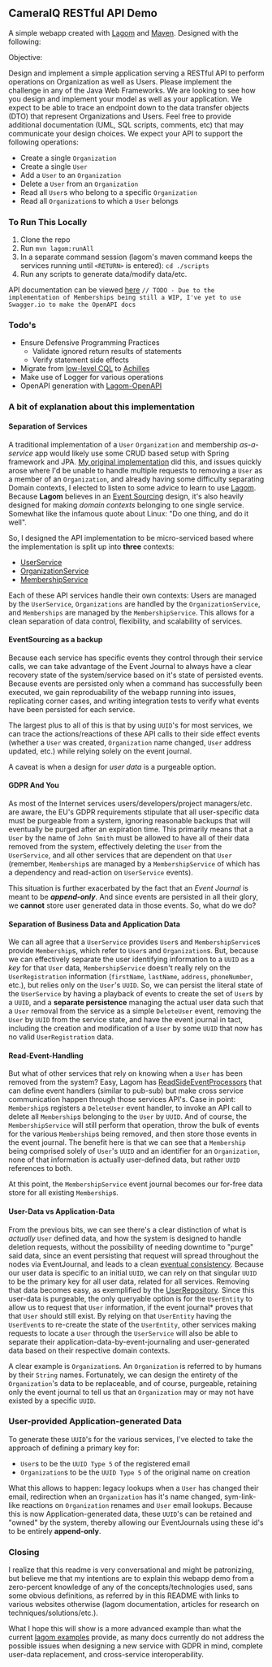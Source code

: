 ## CameraIQ RESTful API Demo

A simple webapp created with [Lagom] and [Maven]. Designed with the following:

Objective:

Design and implement a simple application serving a RESTful API to perform operations on 
Organization as well as Users. Please implement the challenge in any of the Java Web Frameworks.
We are looking to see how you design and implement your model as well as your application. 
We expect to be able to trace an endpoint down to the data transfer objects (DTO) that represent
Organizations and Users. Feel free to provide additional documentation (UML, SQL scripts,
comments, etc) that may communicate your design choices. We expect your API to support the 
following operations:

- Create a single `Organization`
- Create a single `User`
- Add a `User` to an `Organization`
- Delete a `User` from an `Organization`
- Read all `User`s who belong to a specific `Organization` 
- Read all `Organization`s to which a `User` belongs

### To Run This Locally

1) Clone the repo
2) Run `mvn lagom:runAll`
3) In a separate command session (lagom's maven command keeps the services running until `<RETURN>` is entered): `cd ./scripts`
4) Run any scripts to generate data/modify data/etc.

API documentation can be viewed [here]() `// TODO - Due to the implementation of Memberships being still a WIP, I've yet to use Swagger.io to make
 the OpenAPI docs`

### Todo's

- Ensure Defensive Programming Practices
    - Validate ignored return results of statements
    - Verify statement side effects
- Migrate from [low-level CQL](user-impl/src/main/java/com/gabizou/cameraiq/demo/impl/UserRepository.java) to [Achilles]
- Make use of Logger for various operations
- OpenAPI generation with [Lagom-OpenAPI]

### A bit of explanation about this implementation

#### Separation of Services

A traditional implementation of a `User` `Organization` and membership *as-a-service* app would 
likely use some CRUD based setup with Spring framework and JPA. [My original implementation](https://github.com/gabizou/CameraIQDemo/tree/9fb2a1e9388b37d2d2851797344df31a84a4e25f) did this,
and issues quickly arose where I'd be unable to handle multiple requests to removing a `User` as a
member of an `Organization`, and already having some difficulty separating Domain contexts, I elected
to listen to some advice to learn to use [Lagom]. Because **Lagom** believes in an 
[Event Sourcing] design, it's also heavily designed for making *domain contexts* belonging 
to one single service. Somewhat like the infamous quote about Linux: "Do one thing, and do it well".

So, I designed the API implementation to be micro-serviced based where the 
implementation is split up into **three** contexts:
- [UserService]
- [OrganizationService]
- [MembershipService]

Each of these API services handle their own contexts: Users are managed by the `UserService`,
`Organizations` are handled by the `OrganizationService`, and `Memberships` are managed by the `MembershipService`.
This allows for a clean separation of data control, flexibility, and scalability of services.

#### EventSourcing as a backup

Because each service has specific events they control through their service calls,
we can take advantage of the Event Journal to always have a clear recovery state of the
system/service based on it's state of persisted events. Because events are persisted only
when a command has successfully been executed, we gain reproduability of the webapp running into issues,
replicating corner cases, and writing integration tests to verify what events have been
persisted for each service.

The largest plus to all of this is that by using `UUID`'s for most services, we can trace
the actions/reactions of these API calls to their side effect events (whether a `User` was created,
`Organization` name changed, `User` address updated, etc.) while relying
solely on the event journal. 

A caveat is when a design for *user data* is a purgeable option.

#### GDPR And You

As most of the Internet services users/developers/project managers/etc. are aware, the EU's GDPR
requirements stipulate that all user-specific data must be purgeable from a system,
ignoring reasonable backups that will eventually be purged after an expiration time.
This primarily means that a `User` by the name of `John Smith` must be allowed to have all of
their data removed from the system, effectively deleting the `User` from the `UserService`, and all
other services that are dependent on that `User` (remember, `Membership`s are managed by a `MembershipService`
of which has a dependency and read-action on `UserService` events).

This situation is further exacerbated by the fact that an *Event Journal* is meant to be
***append-only***. And since events are persisted in all their glory, we **cannot** store
user generated data in those events. So, what do we do? 

#### Separation of Business Data and Application Data

We can all agree that a `UserService` provides `User`s and `MembershipService`s
provide `Membership`s, which refer to `User`s and `Organization`s. But, because we can effectively 
separate the user identifying information to a `UUID` as a *key* for that `User` data, 
`MembershipService` doesn't really rely on the `UserRegistration` information (`firstName`, `lastName`, `address`, `phoneNumber`, etc.),
but relies only on the `User`'s `UUID`. So, we can persist the literal state of the `UserService` 
by having a playback of events to create the set of `User`s by a `UUID`, and a **separate persistence** 
managing the actual user data such that a `User` removal from the service
as a simple `DeleteUser` event, removing the `User` by `UUID` from the service state,
and have the event journal in tact, including the creation and modification of a `User` by 
some `UUID` that now has no valid `UserRegistration` data.

#### Read-Event-Handling

But what of other services that rely on knowing when a `User` has been removed from
the system? Easy, Lagom has [ReadSideEventProcessors] that can define event handlers (similar
to pub-sub) but make cross service communication happen through those services API's. Case
in point: `Membership`s registers a `DeleteUser` event handler, to invoke an API call to delete
all `Membership`s belonging to the `User` by `UUID`. And of course, the `MembershipService` will still
perform that operation, throw the bulk of events for the various `Membership`s being
removed, and then store those events in the event journal. The benefit here is that we can
see that a `Membership` being comprised solely of `User`'s `UUID` and an identifier 
for an `Organization`, none of that information is actually user-defined data, but
rather `UUID` references to both. 

At this point, the `MembershipService` event journal becomes our for-free data store
for all existing `Membership`s.

#### User-Data vs Application-Data

From the previous bits, we can see there's a clear distinction of what is *actually*
`User` defined data, and how the system is designed to handle deletion requests,
without the possibility of needing downtime to "purge" said data, since an event
persisting that request will spread throughout the nodes via EventJournal, and leads
to a clean [eventual consistency]. Because our user data is specific to an initial `UUID`, 
we can rely on that singular `UUID` to be the primary key for all user data, related
for all services. Removing that data becomes easy, as exemplified by the
[UserRepository]. Since this user-data is purgeable, the only queryable option is
for the `UserEntity` to allow us to request that `User` information, if the event journal*
proves that that `User` should still exist. By relying on that `UserEntity` having
the `UserEvent`s to re-create the state of the `UserEntity`, other services
making requests to locate a `User` through the `UserService` will also be able
to separate their application-data-by-event-journaling and user-generated data based 
on their respective domain contexts. 

A clear example is `Organization`s. An `Organization` is referred to by humans by
their `String` names. Fortunately, we can design the entirety of the `Organization`'s
data to be replaceable, and of course, purgeable, retaining only the event journal to
tell us that an `Organization` may or may not have existed by a specific `UUID`.

### User-provided Application-generated Data

To generate these `UUID`'s for the various services, I've elected to take the approach of
defining a primary key for:
- `User`s to be the  `UUID Type 5` of the registered email
- `Organization`s to be the `UUID Type 5` of the original name on creation

What this allows to happen: legacy lookups when a `User` has changed their email,
redirection when an `Organization` has it's name changed, sym-link-like reactions 
on `Organization` renames and `User` email lookups. Because this is now
Application-generated data, these `UUID`'s can be retained and "owned" by
the system, thereby allowing our EventJournals using these id's to be entirely
**append-only**.

### Closing

I realize that this readme is very conversational and might be patronizing, but
believe me that my intentions are to explain this webapp demo from a zero-percent
knowledge of any of the concepts/technologies used, sans some obvious definitions, as referred
by in this README with links to various websites otherwise (lagom documentation, articles
for research on techniques/solutions/etc.).

What I hope this will show is a more advanced example than what the current
[lagom examples](https://github.com/lagom/lagom-samples/tree/20d68d91cf392d93ed44aee029d5e8da71e68fa6)
provide, as many docs currently do not address the possible issues when designing a new service with
GDPR in mind, complete user-data replacement, and cross-service interoperability.


[Lagom]:https://lagomframework.com/
[Maven]:https://maven.apache.org/
[Event Sourcing]:https://docs.microsoft.com/en-us/previous-versions/msp-n-p/jj591559(v=pandp.10)?redirectedfrom=MSDN
[UserService]:user-api/src/main/java/com/gabizou/cameraiq/demo/api/UserService.java
[OrganizationService]:organization-api/src/main/java/com/gabizou/cameraiq/demo/api/OrganizationService.java
[MembershipService]:membership-api/src/main/java/com/gabizou/cameraiq/demo/api/MembershipService.java
[ReadSideEventProcessors]:https://www.lagomframework.com/documentation/1.5.x/java/api/index.html?com/lightbend/lagom/javadsl/persistence/ReadSideProcessor.html
[eventual consistency]:https://www.erikheemskerk.nl/event-sourcing-eventual-consistency-responding-to-events/
[UserRepository]:user-impl/src/main/java/com/gabizou/cameraiq/demo/impl/repo/UserRepository.java
[Achilles]:https://github.com/doanduyhai/Achilles
[Lagom-OpenAPI]:https://github.com/taymyr/lagom-openapi#12-generate-java-dsl